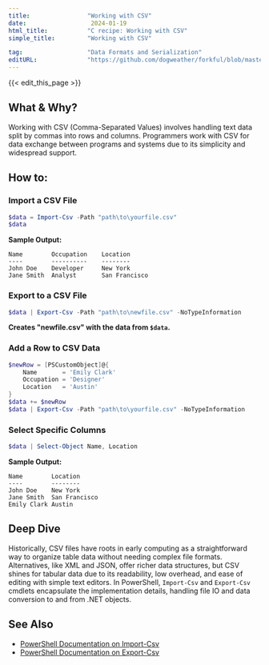 ```yaml
---
title:                "Working with CSV"
date:                  2024-01-19
html_title:           "C recipe: Working with CSV"
simple_title:         "Working with CSV"

tag:                  "Data Formats and Serialization"
editURL:              "https://github.com/dogweather/forkful/blob/master/content/en/powershell/working-with-csv.md"
---
```


{{< edit_this_page >}}

## What & Why?

Working with CSV (Comma-Separated Values) involves handling text data split by commas into rows and columns. Programmers work with CSV for data exchange between programs and systems due to its simplicity and widespread support.

## How to:

### Import a CSV File
```PowerShell
$data = Import-Csv -Path "path\to\yourfile.csv"
$data
```
**Sample Output:**
```
Name        Occupation    Location
----        ----------    --------
John Doe    Developer     New York
Jane Smith  Analyst       San Francisco
```

### Export to a CSV File
```PowerShell
$data | Export-Csv -Path "path\to\newfile.csv" -NoTypeInformation
```
**Creates "newfile.csv" with the data from `$data`.**

### Add a Row to CSV Data
```PowerShell
$newRow = [PSCustomObject]@{
    Name       = 'Emily Clark'
    Occupation = 'Designer'
    Location   = 'Austin'
}
$data += $newRow
$data | Export-Csv -Path "path\to\yourfile.csv" -NoTypeInformation
```

### Select Specific Columns
```PowerShell
$data | Select-Object Name, Location
```
**Sample Output:**
```
Name        Location
----        --------
John Doe    New York
Jane Smith  San Francisco
Emily Clark Austin
```

## Deep Dive

Historically, CSV files have roots in early computing as a straightforward way to organize table data without needing complex file formats. Alternatives, like XML and JSON, offer richer data structures, but CSV shines for tabular data due to its readability, low overhead, and ease of editing with simple text editors. In PowerShell, `Import-Csv` and `Export-Csv` cmdlets encapsulate the implementation details, handling file IO and data conversion to and from .NET objects.

## See Also

- [PowerShell Documentation on Import-Csv](https://docs.microsoft.com/en-us/powershell/module/microsoft.powershell.utility/import-csv)
- [PowerShell Documentation on Export-Csv](https://docs.microsoft.com/en-us/powershell/module/microsoft.powershell.utility/export-csv)
